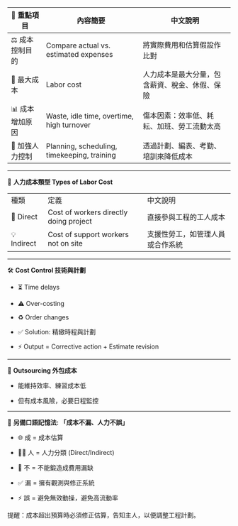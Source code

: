 

|🌟 重點項目|內容簡要|中文說明|
|---|---|---|
|⚖️ 成本控制目的|Compare actual vs. estimated expenses|將實際費用和估算假設作比對|
|💼 最大成本|Labor cost|人力成本是最大分量，包含薪資、稅金、休假、保險|
|📊 成本增加原因|Waste, idle time, overtime, high turnover|傷本因素：效率低、耗耘、加班、勞工流動太高|
|🎯 加強人力控制|Planning, scheduling, timekeeping, training|透過計劃、編表、考勤、培訓來降低成本|

---

🤝 **人力成本類型 Types of Labor Cost**

|   |   |   |
|---|---|---|
|種類|定義|中文說明|
|📄 Direct|Cost of workers directly doing project|直接參與工程的工人成本|
|💡 Indirect|Cost of support workers not on site|支援性勞工，如管理人員或合作系統|

---

🛠️ **Cost Control 技術與計劃**

- ⏳ Time delays
    
- ⚠️ Over-costing
    
- ♻️ Order changes
    
- ✅ Solution: 精緻時程與計劃
    
- ⚡️ Output = Corrective action + Estimate revision
    

---

💼 **Outsourcing 外包成本**

- 能維持效率、練習成本低
    
- 但有成本風險，必要日程監控
    

---

🧠 **另備口語記憶法: 「成本不漏、人力不誤」**

- 🌐 成 = 成本估算
    
- 👩‍💼 人 = 人力分類 (Direct/Indirect)
    
- 📝 不 = 不能鍛造成費用漏缺
    
- ✅ 漏 = 擁有觀測與修正系統
    
- ⚡️ 誤 = 避免無效動操，避免高流動率
    

提醒：成本超出預算時必須修正估算，告知主人，以便調整工程計劃。